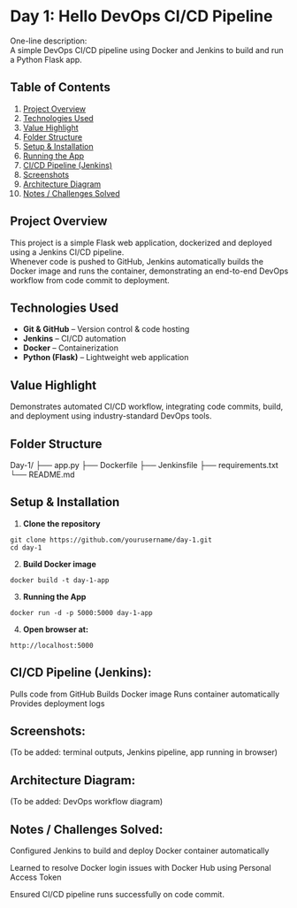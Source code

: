 # Day 1: Hello DevOps CI/CD Pipeline

One-line description:  
A simple DevOps CI/CD pipeline using Docker and Jenkins to build and run a Python Flask app.

## Table of Contents
1. [Project Overview](#project-overview)
2. [Technologies Used](#technologies-used)
3. [Value Highlight](#value-highlight)
4. [Folder Structure](#folder-structure)
5. [Setup & Installation](#setup--installation)
6. [Running the App](#running-the-app)
7. [CI/CD Pipeline (Jenkins)](#cicd-pipeline-jenkins)
8. [Screenshots](#screenshots)
9. [Architecture Diagram](#architecture-diagram)
10. [Notes / Challenges Solved](#notes--challenges-solved)

## Project Overview
This project is a simple Flask web application, dockerized and deployed using a Jenkins CI/CD pipeline.  
Whenever code is pushed to GitHub, Jenkins automatically builds the Docker image and runs the container, demonstrating an end-to-end DevOps workflow from code commit to deployment.

## Technologies Used
- **Git & GitHub** – Version control & code hosting  
- **Jenkins** – CI/CD automation  
- **Docker** – Containerization  
- **Python (Flask)** – Lightweight web application

## Value Highlight
Demonstrates automated CI/CD workflow, integrating code commits, build, and deployment using industry-standard DevOps tools.

## Folder Structure
Day-1/
├── app.py
├── Dockerfile
├── Jenkinsfile
├── requirements.txt
└── README.md


## Setup & Installation
1. **Clone the repository**  
```
git clone https://github.com/yourusername/day-1.git
cd day-1
```

2. **Build Docker image**
```
docker build -t day-1-app
```

3. **Running the App**
```
docker run -d -p 5000:5000 day-1-app
```

4. **Open browser at:**
```
http://localhost:5000
```

## CI/CD Pipeline (Jenkins):
Pulls code from GitHub
Builds Docker image
Runs container automatically
Provides deployment logs

## Screenshots:
(To be added: terminal outputs, Jenkins pipeline, app running in browser)

## Architecture Diagram:
(To be added: DevOps workflow diagram)

## Notes / Challenges Solved:
Configured Jenkins to build and deploy Docker container automatically

Learned to resolve Docker login issues with Docker Hub using Personal Access Token

Ensured CI/CD pipeline runs successfully on code commit.
